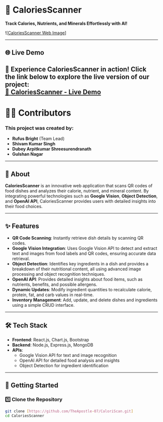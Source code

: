 # 🍴 CaloriesScanner  

**Track Calories, Nutrients, and Minerals Effortlessly with AI!**  

![[CaloriesScanner Web Image](https://imgur.com/a/wa5NPiv)] 


---

## 🌐 Live Demo  

🎉 **Experience CaloriesScanner in action!** Click the link below to explore the live version of our project:  
[🚀 **CaloriesScanner - Live Demo**](https://calori-scan-frontend.vercel.app/)
---

# 👩‍💻 Contributors
### This project was created by:
- **Rufus Bright** (Team Lead)
- **Shivam Kumar Singh**
- **Dubey Arpitkumar Shreesurendranath**
- **Gulshan Nagar**

---

## 📖 About  

**CaloriesScanner** is an innovative web application that scans QR codes of food dishes and analyzes their calorie, nutrient, and mineral content. By integrating powerful technologies such as **Google Vision**, **Object Detection**, and **OpenAI API**, CaloriesScanner provides users with detailed insights into their food choices.  

---

## ✨ Features  

- **QR Code Scanning**: Instantly retrieve dish details by scanning QR codes.  
- **Google Vision Integration**: Uses Google Vision API to detect and extract text and images from food labels and QR codes, ensuring accurate data retrieval.  
- **Object Detection**: Identifies key ingredients in a dish and provides a breakdown of their nutritional content, all using advanced image processing and object recognition techniques.  
- **OpenAI API**: Provides detailed insights about food items, such as nutrients, benefits, and possible allergens.  
- **Dynamic Updates**: Modify ingredient quantities to recalculate calorie, protein, fat, and carb values in real-time.  
- **Inventory Management**: Add, update, and delete dishes and ingredients using a simple CRUD interface.  

---

## 🛠️ Tech Stack  

- **Frontend**: React.js, Chart.js, Bootstrap  
- **Backend**: Node.js, Express.js, MongoDB  
- **APIs**:  
  - Google Vision API for text and image recognition  
  - OpenAI API for detailed food analysis and insights  
  - Object Detection for ingredient identification  


---

## 🚀 Getting Started  

### 1️⃣ Clone the Repository  
```bash  
git clone [https://github.com/TheApostle-07/CaloriScan.git]
cd CaloriesScanner
